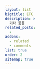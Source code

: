 ```yaml
---
layout: list
bigtitle: ETC
description: >
  기타 등등
related_posts:
  -
addons:
  - related
  - comments
list: true
order: 2
sitemap: true
---
```

